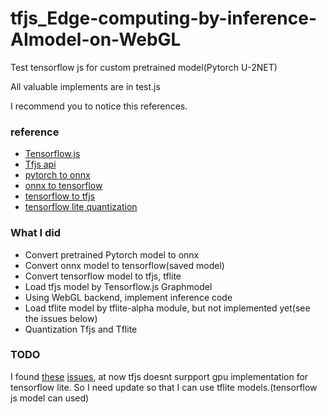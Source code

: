 # tfjs_Edge-computing-by-inference-AImodel-on-WebGL

Test tensorflow js for custom pretrained model(Pytorch U-2NET)

All valuable implements are in test.js


I recommend you to notice this references.
### reference 
* [Tensorflow.js](https://www.tensorflow.org/js)
* [Tfjs api](https://js.tensorflow.org/api/latest/)
* [pytorch to onnx](https://docs.microsoft.com/ko-kr/windows/ai/windows-ml/tutorials/pytorch-convert-model)
* [onnx to tensorflow](https://github.com/onnx/onnx-tensorflow)
* [tensorflow to tfjs](https://www.tensorflow.org/js/guide/conversion)
* [tensorflow lite quantization](https://www.tensorflow.org/lite/performance/post_training_quantization)

### What I did
* Convert pretrained Pytorch model to onnx
* Convert onnx model to tensorflow(saved model)
* Convert tensorflow model to tfjs, tflite
* Load tfjs model by Tensorflow.js Graphmodel
* Using WebGL backend, implement inference code
* Load tflite model by tflite-alpha module, but not implemented yet(see the issues below)
* Quantization Tfjs and Tflite

### TODO
I found [these](https://github.com/tensorflow/tfjs/issues/4166) [issues](https://github.com/tensorflow/tfjs/issues/5689), at now tfjs doesnt surpport gpu implementation for tensorflow lite.
So I need update so that I can use tflite models.(tensorflow js model can used)

